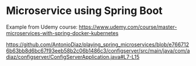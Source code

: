 # Microservice using Spring Boot

Example from Udemy course: https://www.udemy.com/course/master-microservices-with-spring-docker-kubernetes


https://github.com/AntonioDiaz/playing_spring_microservices/blob/e7667126b63bb8d6bc67f93eeb58b2c06b1486c3/configserver/src/main/java/com/adiaz/configserver/ConfigServerApplication.java#L7-L15